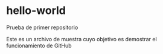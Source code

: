 # hello-world
Prueba de primer repositorio

Este es un archivo de muestra cuyo objetivo es demostrar el funcionamiento de GitHub
